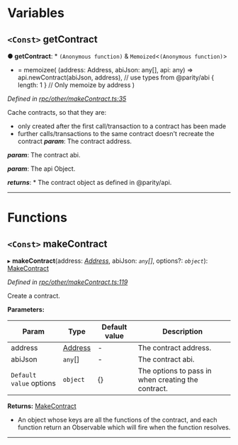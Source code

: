 

# Variables

<a id="getcontract"></a>

## `<Const>` getContract

**● getContract**: * `(Anonymous function)` & `Memoized`<`(Anonymous function)`>
* =  memoizee(
  (address: Address, abiJson: any[], api: any) =>
    api.newContract(abiJson, address), // use types from @parity/abi
  { length: 1 } // Only memoize by address
)

*Defined in [rpc/other/makeContract.ts:35](https://github.com/paritytech/js-libs/blob/4893e97/packages/light.js/src/rpc/other/makeContract.ts#L35)*

Cache contracts, so that they are:

*   only created after the first call/transaction to a contract has been made
*   further calls/transactions to the same contract doesn't recreate the contract
*__param__*: The contract address.

*__param__*: The contract abi.

*__param__*: The api Object.

*__returns__*: *   The contract object as defined in @parity/api.

___

# Functions

<a id="makecontract-1"></a>

## `<Const>` makeContract

▸ **makeContract**(address: *[Address](_types_.md#address)*, abiJson: *`any`[]*, options?: *`object`*): [MakeContract](../interfaces/_rpc_other_makecontract_.makecontract.md)

*Defined in [rpc/other/makeContract.ts:119](https://github.com/paritytech/js-libs/blob/4893e97/packages/light.js/src/rpc/other/makeContract.ts#L119)*

Create a contract.

**Parameters:**

| Param | Type | Default value | Description |
| ------ | ------ | ------ | ------ |
| address | [Address](_types_.md#address) | - |  The contract address. |
| abiJson | `any`[] | - |  The contract abi. |
| `Default value` options | `object` |  {} |  The options to pass in when creating the contract. |

**Returns:** [MakeContract](../interfaces/_rpc_other_makecontract_.makecontract.md)
- An object whose keys are all the functions of the
contract, and each function return an Observable which will fire when the
function resolves.

___

